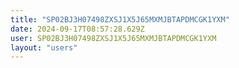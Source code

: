 ```yaml
---
title: "SP02BJ3H07498ZXSJ1X5J65MXMJBTAPDMCGK1YXM"
date: 2024-09-17T08:57:28.629Z
user: SP02BJ3H07498ZXSJ1X5J65MXMJBTAPDMCGK1YXM
layout: "users"
---
```

    
